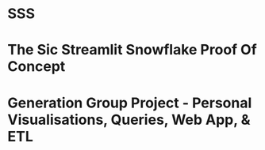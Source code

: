 # SSS  
# The Sic Streamlit Snowflake Proof Of Concept
# Generation Group Project - Personal Visualisations, Queries, Web App, & ETL
